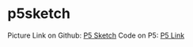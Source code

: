 # p5sketch

Picture Link on Github: [P5 Sketch](https://matthewl1515.github.io/p5sketch/)
Code on P5: [P5 Link](https://editor.p5js.org/MatthewL1515/sketches/8u5zJW2CV)
